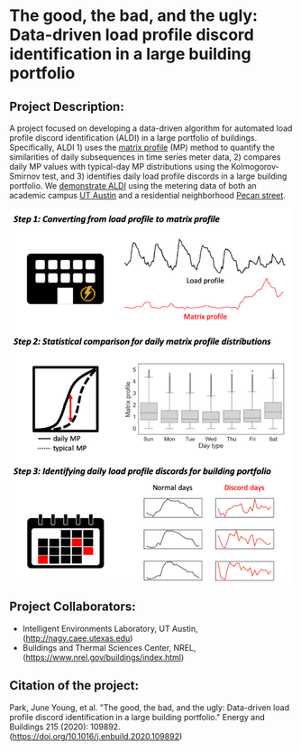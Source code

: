 # The good, the bad, and the ugly: Data-driven load profile discord identification in a large building portfolio

## Project Description:

A project focused on developing a data-driven algorithm for automated load profile discord identification (ALDI) in a large portfolio of buildings. Specifically, ALDI 1) uses the [matrix profile](https://www.cs.ucr.edu/~eamonn/MatrixProfile.html) (MP) method to quantify the similarities of daily subsequences in time series meter data, 2) compares daily MP values with typical-day MP distributions using the Kolmogorov-Smirnov test, and 3) identifies daily load profile discords in a large building portfolio. We [demonstrate ALDI](ALDI_demo.ipynb) using the metering data of both an academic campus [UT Austin](https://utilities.utexas.edu/) and a residential neighborhood [Pecan street](https://www.pecanstreet.org/).

<img src="aldi.png" width=500 align="center">

## Project Collaborators:
- Intelligent Environments Laboratory, UT Austin, (http://nagy.caee.utexas.edu)
- Buildings and Thermal Sciences Center, NREL, (https://www.nrel.gov/buildings/index.html)

## Citation of the project:
Park, June Young, et al. "The good, the bad, and the ugly: Data-driven load profile discord identification in a large building portfolio." Energy and Buildings 215 (2020): 109892. (https://doi.org/10.1016/j.enbuild.2020.109892)
